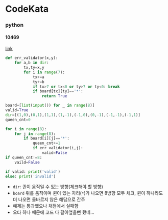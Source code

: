 # CodeKata
### python
#### 10469
[link](https://www.acmicpc.net/problem/10469)
```python
def err_validator(x,y):
    for a,b in dir:
        tx,ty=x,y
        for i in range(7):
            tx+=a
            ty+=b
            if tx>7 or tx<0 or ty>7 or ty<0: break
            if board[tx][ty]=='*': 
                return True

board=[list(input()) for _ in range(8)]
valid=True
dir=[(1,0),(0,1),(1,1),(1,-1),(-1,0),(0,-1),(-1,-1),(-1,1)]
queen_cnt=0

for i in range(8):
    for j in range(8):
        if board[i][j]=='*':
            queen_cnt+=1
            if err_validator(i,j):
                valid=False
if queen_cnt!=8: 
    vaild=False

if valid: print('valid')
else: print('invalid')
```
- `dir`: 퀸이 움직일 수 있는 방향(체크해야 할 방향)
- `board` 위를 움직이며 퀸이 있는 자리(`*`)가 나오면 8방향 모두 체크, 퀸이 하나라도 더 나오면 올바르지 않은 해답으로 간주
- 예제는 통과했으나 채점에서 실패함
- 오타 하나 때문에 코드 다 갈아엎을뻔 했네...